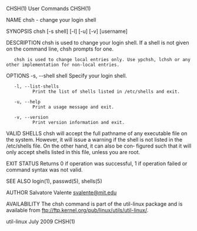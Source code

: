 CHSH(1)                                                                                         User Commands                                                                                         CHSH(1)



NAME
       chsh - change your login shell

SYNOPSIS
       chsh [-s shell] [-l] [-u] [-v] [username]

DESCRIPTION
       chsh is used to change your login shell.  If a shell is not given on the command line, chsh prompts for one.

       chsh is used to change local entries only. Use ypchsh, lchsh or any other implementation for non-local entries.

OPTIONS
       -s, --shell shell
              Specify your login shell.

       -l, --list-shells
              Print the list of shells listed in /etc/shells and exit.

       -u, --help
              Print a usage message and exit.

       -v, --version
              Print version information and exit.

VALID SHELLS
       chsh will accept the full pathname of any executable file on the system.  However, it will issue a warning if the shell is not listed in the /etc/shells file.  On the other hand, it can also be con‐
       figured such that it will only accept shells listed in this file, unless you are root.

EXIT STATUS
       Returns 0 if operation was successful, 1 if operation failed or command syntax was not valid.

SEE ALSO
       login(1), passwd(5), shells(5)

AUTHOR
       Salvatore Valente <svalente@mit.edu>

AVAILABILITY
       The chsh command is part of the util-linux package and is available from ftp://ftp.kernel.org/pub/linux/utils/util-linux/.



util-linux                                                                                        July 2009                                                                                           CHSH(1)
